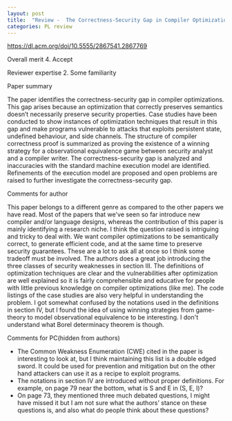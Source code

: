 ```yaml
---
layout: post
title:  "Review -  The Correctness-Security Gap in Compiler Optimization"
categories: PL review
---
```


https://dl.acm.org/doi/10.5555/2867541.2867769

Overall merit
4. Accept

Reviewer expertise
2. Some familiarity

Paper summary

The paper identifies the correctness-security gap in compiler optimizations. This gap arises because an optimization that correctly preserves semantics doesn’t necessarily preserve security properties. Case studies have been conducted to show instances of optimization techniques that result in this gap and make programs vulnerable to attacks that exploits persistent state, undefined behaviour, and side channels. The structure of compiler correctness proof is summarized as proving the existence of a winning strategy for a observational equivalence game between security analyst and a compiler writer. The correctness-security gap is analyzed and inaccuracies with the standard machine execution model are identified. Refinements of the execution model are proposed and open problems are raised to further investigate the correctness-security gap.

Comments for author

This paper belongs to a different genre as compared to the other papers we have read. Most of the papers that we've seen so far introduce new compiler and/or language designs, whereas the contribution of this paper is mainly identifying a research niche. I think the question raised is intriguing and tricky to deal with. We want compiler optimizations to be semantically correct, to generate efficient code, and at the same time to preserve security guarantees. These are a lot to ask all at once so I think some tradeoff must be involved. The authors does a great job introducing the three classes of security weaknesses in section III. The definitions of optimization techniques are clear and the vulnerabilities after optimization are well explained so it is fairly comprehensible and educative for people with little previous knowledge on compiler optimizations (like me). The code listings of the case studies are also very helpful in understanding the problem. I got somewhat confused by the notations used in the definitions in section IV, but I found the idea of using winning strategies from game-theory to model observational equivalence to be interesting. I don't understand what Borel determinacy theorem is though.

Comments for PC(hidden from authors)

* The Common Weakness Enumeration (CWE) cited in the paper is interesting to look at, but I think maintaining this list is a double edged sword. It could be used for prevention and mitigation but on the other hand attackers can use it as a recipe to exploit programs.
* The notations in section IV are introduced without proper definitions. For example, on page 79 near the bottom, what is S and E in (S, E, l)?
* On page 73, they mentioned three much debated questions, I might have missed it but I am not sure what the authors’ stance on these questions is, and also what do people think about these questions?
